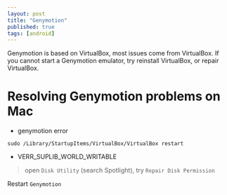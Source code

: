 ```yaml
---
layout: post
title: "Genymotion"
published: true
tags: [android]
---
```


Genymotion is based on VirtualBox, most issues come from VirtualBox. If you cannot start a Genymotion emulator, try reinstall VirtualBox, or repair VirtualBox. 

# Resolving Genymotion problems on Mac

* genymotion error 

```
sudo /Library/StartupItems/VirtualBox/VirtualBox restart
```

* VERR_SUPLIB_WORLD_WRITABLE

> open `Disk Utility` (search Spotlight), try `Repair Disk Permission`

Restart `Genymotion`



